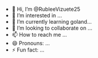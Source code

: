 - 👋 Hi, I’m @RubleeVizuete25
- 👀 I’m interested in ...
- 🌱 I’m currently learning goland...
- 💞️ I’m looking to collaborate on ...
- 📫 How to reach me ...
- 😄 Pronouns: ...
- ⚡ Fun fact: ...

<!---
RubleeVizuete25/RubleeVizuete25 is a ✨ special ✨ repository because its `README.md` (this file) appears on your GitHub profile.
You can click the Preview link to take a look at your changes.
--->
